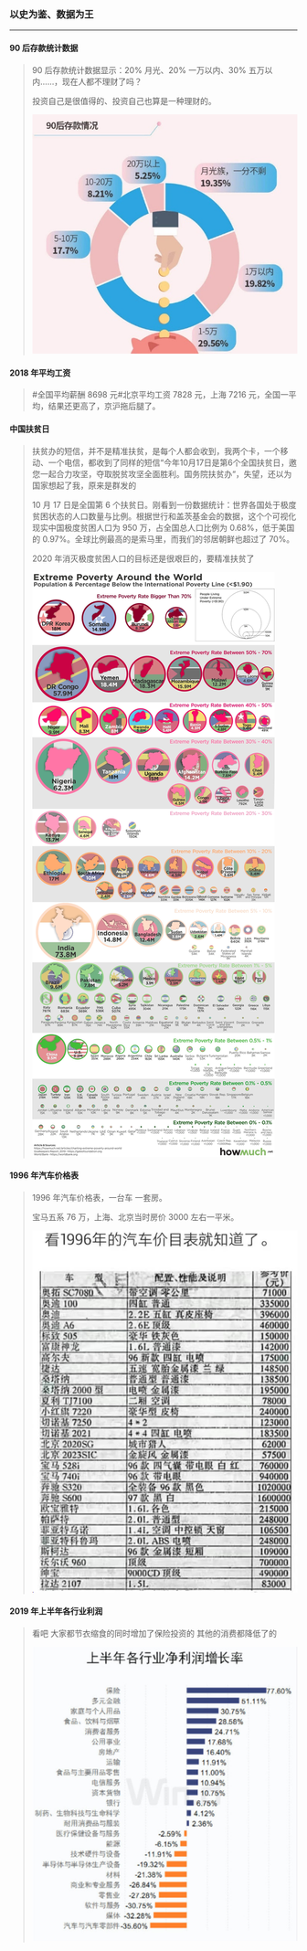 ### 以史为鉴、数据为王

---

#### 90 后存款统计数据
> 90 后存款统计数据显示：20% 月光、20% 一万以内、30% 五万以内……，现在人都不理财了吗？
>
> 投资自己是很值得的、投资自己也算是一种理财的。
>
> ![90后存款统计数据](/配图/001_6/001_6-001.jpg)

#### 2018 年平均工资
> #全国平均薪酬 8698 元#北京平均工资 7828 元，上海 7216 元，全国一平均，结果还更高了，京沪拖后腿了。


#### 中国扶贫日
> 扶贫办的短信，并不是精准扶贫，是每个人都会收到，我两个卡，一个移动、一个电信，都收到了同样的短信“今年10月17日是第6个全国扶贫日，邀您一起合力攻坚，夺取脱贫攻坚全面胜利。国务院扶贫办“，失望，还以为国家想起了我，原来是群发的
>
> 10 月 17 日是全国第 6 个扶贫日。刚看到一份数据统计：世界各国处于极度贫困状态的人口数量与比例。根据世行和盖茨基金会的数据，这个个可视化现实中国极度贫困人口为 950 万，占全国总人口比例为 0.68%，低于美国的 0.97%。全球比例最高的是索马里，而我们的邻居朝鲜也超过了 70%。
>
> 2020 年消灭极度贫困人口的目标还是很艰巨的，要精准扶贫了
>
> ![世界各国处于极度贫困状态的人口数量与比例](/配图/001_6/001_6-002.jpg)



#### 1996 年汽车价格表
>  1996 年汽车价格表，一台车 一套房。
>
> 宝马五系 76 万，上海、北京当时房价 3000 左右一平米。
>
> ![1996 年汽车价格表](/配图/001_3/001_3-009.jpg)


#### 2019 年上半年各行业利润
> 看吧 大家都节衣缩食的同时增加了保险投资的 其他的消费都降低了的
>
> ![2019 年上半年各行业利润](/配图/001_6/001_6-003.jpg)
